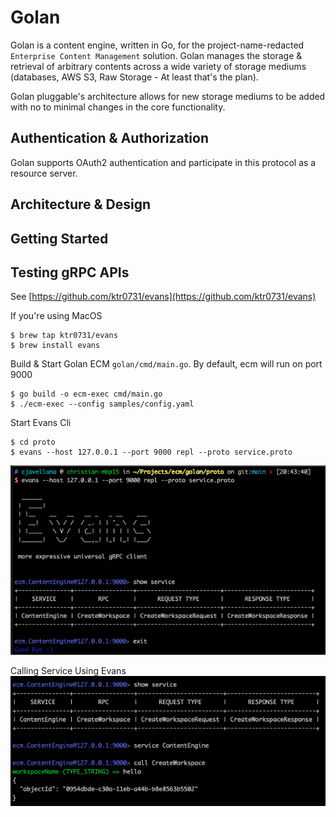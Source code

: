 # Golan

Golan is a content engine, written in Go, for the project-name-redacted `Enterprise Content Management` solution. Golan 
manages the storage & retrieval of arbitrary contents across a wide variety of storage mediums 
(databases, AWS S3, Raw Storage - At least that's the plan).

Golan pluggable's architecture allows for new storage mediums to be added with no to minimal changes in the core functionality.

## Authentication & Authorization
Golan supports OAuth2 authentication and participate in this protocol as a resource server.

## Architecture & Design

## Getting Started

## Testing gRPC APIs

See [https://github.com/ktr0731/evans](https://github.com/ktr0731/evans)

If you're using MacOS
```shell
$ brew tap ktr0731/evans
$ brew install evans
```

Build & Start Golan ECM `golan/cmd/main.go`. By default, ecm will run on port 9000
```shell
$ go build -o ecm-exec cmd/main.go
$ ./ecm-exec --config samples/config.yaml
```

Start Evans Cli
```shell
$ cd proto
$ evans --host 127.0.0.1 --port 9000 repl --proto service.proto
```
![Evans](docs/evans.png?raw=true "Evans")

Calling Service Using Evans
![Calling gRPC Service in Evans](docs/calling-service-in-evans.png?raw=true "Evans")